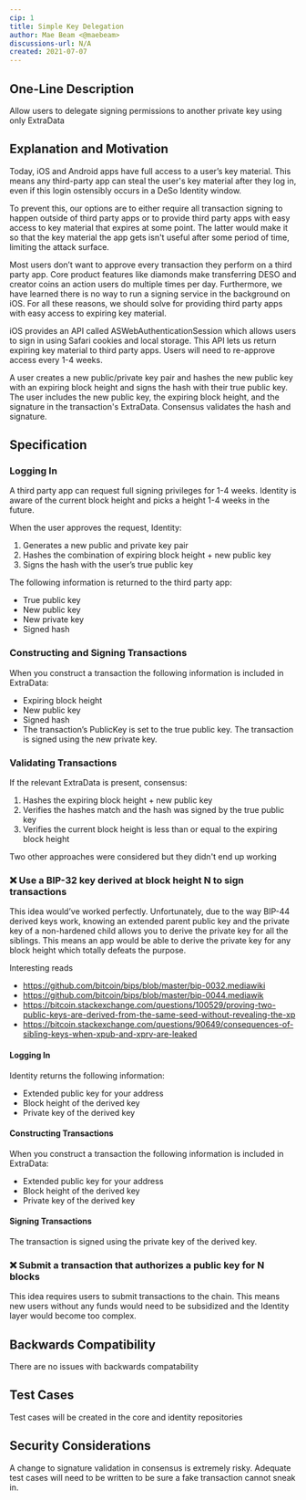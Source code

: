 ```yaml
---
cip: 1
title: Simple Key Delegation
author: Mae Beam <@maebeam>
discussions-url: N/A
created: 2021-07-07
---
```


## One-Line Description

Allow users to delegate signing permissions to another private key using only ExtraData

## Explanation and Motivation

Today, iOS and Android apps have full access to a user’s key material. This means
any third-party app can steal the user's key material after they log in, even if
this login ostensibly occurs in a DeSo Identity window.

To prevent this,
our options are to either require all
transaction signing to happen outside of third party apps or to provide third
party apps with easy access to key material that expires at some point. The
latter would make it so that the key material the app gets isn't useful after
some period of time, limiting the attack surface.

Most users don’t want to approve every transaction they perform on a third
party app. Core product features like diamonds make transferring DESO and creator coins an
action users do multiple times per day. Furthermore, we have learned there is
no way to run a signing service in the background on iOS. For all these
reasons, we should solve for providing third party apps with easy access to
expiring key material.

iOS provides an API called ASWebAuthenticationSession which allows users to
sign in using Safari cookies and local storage. This API lets us return
expiring key material to third party apps. Users will need to re-approve access
every 1-4 weeks.

A user creates a new public/private key pair and hashes the new public key with
an expiring block height and signs the hash with their true public key. The
user includes the new public key, the expiring block height, and the signature
in the transaction's ExtraData. Consensus validates the hash and signature.

## Specification

### Logging In
A third party app can request full signing privileges for 1-4 weeks. Identity is aware of the current block height and picks a height 1-4 weeks in the future.

When the user approves the request, Identity:
1. Generates a new public and private key pair
2. Hashes the combination of expiring block height + new public key
3. Signs the hash with the user’s true public key

The following information is returned to the third party app:
- True public key
- New public key
- New private key
- Signed hash

### Constructing and Signing Transactions
When you construct a transaction the following information is included in ExtraData:
- Expiring block height
- New public key
- Signed hash
- The transaction’s PublicKey is set to the true public key. The transaction is signed using the new private key.

### Validating Transactions
If the relevant ExtraData is present, consensus:
1. Hashes the expiring block height + new public key
2. Verifies the hashes match and the hash was signed by the true public key
3. Verifies the current block height is less than or equal to the expiring block height

Two other approaches were considered but they didn't end up working

### ❌ Use a BIP-32 key derived at block height N to sign transactions
This idea would’ve worked perfectly. Unfortunately, due to the way BIP-44 derived keys work, knowing an extended parent public key and the private key of a non-hardened child allows you to derive the private key for all the siblings. This means an app would be able to derive the private key for any block height which totally defeats the purpose.

Interesting reads
- https://github.com/bitcoin/bips/blob/master/bip-0032.mediawiki
- https://github.com/bitcoin/bips/blob/master/bip-0044.mediawik
- https://bitcoin.stackexchange.com/questions/100529/proving-two-public-keys-are-derived-from-the-same-seed-without-revealing-the-xp
- https://bitcoin.stackexchange.com/questions/90649/consequences-of-sibling-keys-when-xpub-and-xprv-are-leaked

#### Logging In
Identity returns the following information:
- Extended public key for your address
- Block height of the derived key
- Private key of the derived key

#### Constructing Transactions
When you construct a transaction the following information is included in ExtraData:
- Extended public key for your address
- Block height of the derived key
- Private key of the derived key

#### Signing Transactions
The transaction is signed using the private key of the derived key.

### ❌ Submit a transaction that authorizes a public key for N blocks
This idea requires users to submit transactions to the chain. This means new users without any funds would need to be subsidized and the Identity layer would become too complex.

## Backwards Compatibility
There are no issues with backwards compatability

## Test Cases
Test cases will be created in the core and identity repositories

## Security Considerations
A change to signature validation in consensus is extremely risky. Adequate test cases will need to be written to be sure a fake transaction cannot sneak in.
